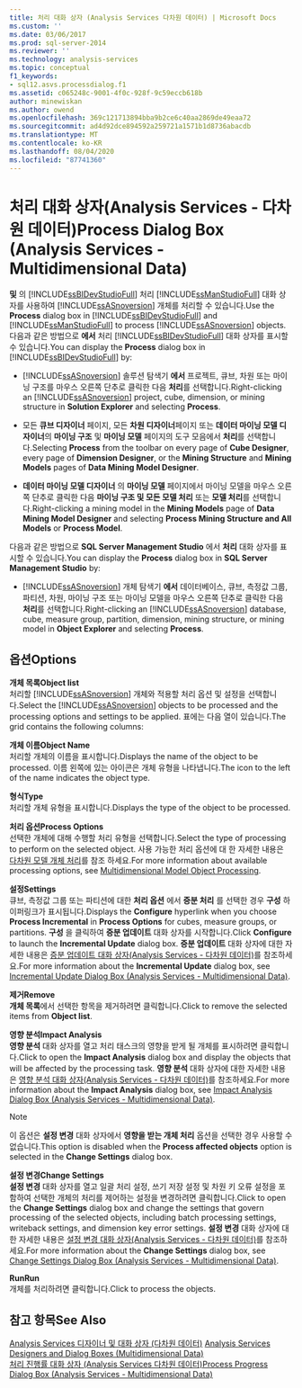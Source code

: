 ```yaml
---
title: 처리 대화 상자 (Analysis Services 다차원 데이터) | Microsoft Docs
ms.custom: ''
ms.date: 03/06/2017
ms.prod: sql-server-2014
ms.reviewer: ''
ms.technology: analysis-services
ms.topic: conceptual
f1_keywords:
- sql12.asvs.processdialog.f1
ms.assetid: c065248c-9001-4f0c-928f-9c59eccb618b
author: minewiskan
ms.author: owend
ms.openlocfilehash: 369c121713894bba9b2ce6c40aa2869de49eaa72
ms.sourcegitcommit: ad4d92dce894592a259721a1571b1d8736abacdb
ms.translationtype: MT
ms.contentlocale: ko-KR
ms.lasthandoff: 08/04/2020
ms.locfileid: "87741360"
---
```

# <a name="process-dialog-box-analysis-services---multidimensional-data"></a><span data-ttu-id="82d76-102">처리 대화 상자(Analysis Services - 다차원 데이터)</span><span class="sxs-lookup"><span data-stu-id="82d76-102">Process Dialog Box (Analysis Services - Multidimensional Data)</span></span>
  <span data-ttu-id="82d76-103">**및** 의 [!INCLUDE[ssBIDevStudioFull](../includes/ssbidevstudiofull-md.md)] 처리 [!INCLUDE[ssManStudioFull](../includes/ssmanstudiofull-md.md)] 대화 상자를 사용하여 [!INCLUDE[ssASnoversion](../includes/ssasnoversion-md.md)] 개체를 처리할 수 있습니다.</span><span class="sxs-lookup"><span data-stu-id="82d76-103">Use the **Process** dialog box in [!INCLUDE[ssBIDevStudioFull](../includes/ssbidevstudiofull-md.md)] and [!INCLUDE[ssManStudioFull](../includes/ssmanstudiofull-md.md)] to process [!INCLUDE[ssASnoversion](../includes/ssasnoversion-md.md)] objects.</span></span> <span data-ttu-id="82d76-104">다음과 같은 방법으로 **에서** 처리 [!INCLUDE[ssBIDevStudioFull](../includes/ssbidevstudiofull-md.md)] 대화 상자를 표시할 수 있습니다.</span><span class="sxs-lookup"><span data-stu-id="82d76-104">You can display the **Process** dialog box in [!INCLUDE[ssBIDevStudioFull](../includes/ssbidevstudiofull-md.md)] by:</span></span>  
  
-   <span data-ttu-id="82d76-105">[!INCLUDE[ssASnoversion](../includes/ssasnoversion-md.md)] 솔루션 탐색기 **에서** 프로젝트, 큐브, 차원 또는 마이닝 구조를 마우스 오른쪽 단추로 클릭한 다음 **처리**를 선택합니다.</span><span class="sxs-lookup"><span data-stu-id="82d76-105">Right-clicking an [!INCLUDE[ssASnoversion](../includes/ssasnoversion-md.md)] project, cube, dimension, or mining structure in **Solution Explorer** and selecting **Process**.</span></span>  
  
-   <span data-ttu-id="82d76-106">모든 **큐브 디자이너** 페이지, 모든 **차원 디자이너**페이지 또는 **데이터 마이닝 모델 디자이너**의 **마이닝 구조** 및 **마이닝 모델** 페이지의 도구 모음에서 **처리**를 선택합니다.</span><span class="sxs-lookup"><span data-stu-id="82d76-106">Selecting **Process** from the toolbar on every page of **Cube Designer**, every page of **Dimension Designer**, or the **Mining Structure** and **Mining Models** pages of **Data Mining Model Designer**.</span></span>  
  
-   <span data-ttu-id="82d76-107">**데이터 마이닝 모델 디자이너** 의 **마이닝 모델** 페이지에서 마이닝 모델을 마우스 오른쪽 단추로 클릭한 다음 **마이닝 구조 및 모든 모델 처리** 또는 **모델 처리**를 선택합니다.</span><span class="sxs-lookup"><span data-stu-id="82d76-107">Right-clicking a mining model in the **Mining Models** page of **Data Mining Model Designer** and selecting **Process Mining Structure and All Models** or **Process Model**.</span></span>  
  
 <span data-ttu-id="82d76-108">다음과 같은 방법으로 **SQL Server Management Studio** 에서 **처리** 대화 상자를 표시할 수 있습니다.</span><span class="sxs-lookup"><span data-stu-id="82d76-108">You can display the **Process** dialog box in **SQL Server Management Studio** by:</span></span>  
  
-   <span data-ttu-id="82d76-109">[!INCLUDE[ssASnoversion](../includes/ssasnoversion-md.md)] 개체 탐색기 **에서** 데이터베이스, 큐브, 측정값 그룹, 파티션, 차원, 마이닝 구조 또는 마이닝 모델을 마우스 오른쪽 단추로 클릭한 다음 **처리**를 선택합니다.</span><span class="sxs-lookup"><span data-stu-id="82d76-109">Right-clicking an [!INCLUDE[ssASnoversion](../includes/ssasnoversion-md.md)] database, cube, measure group, partition, dimension, mining structure, or mining model in **Object Explorer** and selecting **Process**.</span></span>  
  
## <a name="options"></a><span data-ttu-id="82d76-110">옵션</span><span class="sxs-lookup"><span data-stu-id="82d76-110">Options</span></span>  
 <span data-ttu-id="82d76-111">**개체 목록**</span><span class="sxs-lookup"><span data-stu-id="82d76-111">**Object list**</span></span>  
 <span data-ttu-id="82d76-112">처리할 [!INCLUDE[ssASnoversion](../includes/ssasnoversion-md.md)] 개체와 적용할 처리 옵션 및 설정을 선택합니다.</span><span class="sxs-lookup"><span data-stu-id="82d76-112">Select the [!INCLUDE[ssASnoversion](../includes/ssasnoversion-md.md)] objects to be processed and the processing options and settings to be applied.</span></span> <span data-ttu-id="82d76-113">표에는 다음 열이 있습니다.</span><span class="sxs-lookup"><span data-stu-id="82d76-113">The grid contains the following columns:</span></span>  
  
 <span data-ttu-id="82d76-114">**개체 이름**</span><span class="sxs-lookup"><span data-stu-id="82d76-114">**Object Name**</span></span>  
 <span data-ttu-id="82d76-115">처리할 개체의 이름을 표시합니다.</span><span class="sxs-lookup"><span data-stu-id="82d76-115">Displays the name of the object to be processed.</span></span> <span data-ttu-id="82d76-116">이름 왼쪽에 있는 아이콘은 개체 유형을 나타냅니다.</span><span class="sxs-lookup"><span data-stu-id="82d76-116">The icon to the left of the name indicates the object type.</span></span>  
  
 <span data-ttu-id="82d76-117">**형식**</span><span class="sxs-lookup"><span data-stu-id="82d76-117">**Type**</span></span>  
 <span data-ttu-id="82d76-118">처리할 개체 유형을 표시합니다.</span><span class="sxs-lookup"><span data-stu-id="82d76-118">Displays the type of the object to be processed.</span></span>  
  
 <span data-ttu-id="82d76-119">**처리 옵션**</span><span class="sxs-lookup"><span data-stu-id="82d76-119">**Process Options**</span></span>  
 <span data-ttu-id="82d76-120">선택한 개체에 대해 수행할 처리 유형을 선택합니다.</span><span class="sxs-lookup"><span data-stu-id="82d76-120">Select the type of processing to perform on the selected object.</span></span> <span data-ttu-id="82d76-121">사용 가능한 처리 옵션에 대 한 자세한 내용은 [다차원 모델 개체 처리](multidimensional-models/processing-a-multidimensional-model-analysis-services.md)를 참조 하세요.</span><span class="sxs-lookup"><span data-stu-id="82d76-121">For more information about available processing options, see [Multidimensional Model Object Processing](multidimensional-models/processing-a-multidimensional-model-analysis-services.md).</span></span>  
  
 <span data-ttu-id="82d76-122">**설정**</span><span class="sxs-lookup"><span data-stu-id="82d76-122">**Settings**</span></span>  
 <span data-ttu-id="82d76-123">큐브, 측정값 그룹 또는 파티션에 대한 **처리 옵션** 에서 **증분 처리** 를 선택한 경우 **구성** 하이퍼링크가 표시됩니다.</span><span class="sxs-lookup"><span data-stu-id="82d76-123">Displays the **Configure** hyperlink when you choose **Process Incremental** in **Process Options** for cubes, measure groups, or partitions.</span></span> <span data-ttu-id="82d76-124">**구성** 을 클릭하여 **증분 업데이트** 대화 상자를 시작합니다.</span><span class="sxs-lookup"><span data-stu-id="82d76-124">Click **Configure** to launch the **Incremental Update** dialog box.</span></span> <span data-ttu-id="82d76-125">**증분 업데이트** 대화 상자에 대한 자세한 내용은 [증분 업데이트 대화 상자&#40;Analysis Services - 다차원 데이터&#41;](incremental-update-dialog-box-analysis-services-multidimensional-data.md)를 참조하세요.</span><span class="sxs-lookup"><span data-stu-id="82d76-125">For more information about the **Incremental Update** dialog box, see [Incremental Update Dialog Box &#40;Analysis Services - Multidimensional Data&#41;](incremental-update-dialog-box-analysis-services-multidimensional-data.md).</span></span>  
  
 <span data-ttu-id="82d76-126">**제거**</span><span class="sxs-lookup"><span data-stu-id="82d76-126">**Remove**</span></span>  
 <span data-ttu-id="82d76-127">**개체 목록**에서 선택한 항목을 제거하려면 클릭합니다.</span><span class="sxs-lookup"><span data-stu-id="82d76-127">Click to remove the selected items from **Object list**.</span></span>  
  
 <span data-ttu-id="82d76-128">**영향 분석**</span><span class="sxs-lookup"><span data-stu-id="82d76-128">**Impact Analysis**</span></span>  
 <span data-ttu-id="82d76-129">**영향 분석** 대화 상자를 열고 처리 태스크의 영향을 받게 될 개체를 표시하려면 클릭합니다.</span><span class="sxs-lookup"><span data-stu-id="82d76-129">Click to open the **Impact Analysis** dialog box and display the objects that will be affected by the processing task.</span></span> <span data-ttu-id="82d76-130">**영향 분석** 대화 상자에 대한 자세한 내용은 [영향 분석 대화 상자&#40;Analysis Services - 다차원 데이터&#41;](impact-analysis-dialog-box-analysis-services-multidimensional-data.md)를 참조하세요.</span><span class="sxs-lookup"><span data-stu-id="82d76-130">For more information about the **Impact Analysis** dialog box, see [Impact Analysis Dialog Box &#40;Analysis Services - Multidimensional Data&#41;](impact-analysis-dialog-box-analysis-services-multidimensional-data.md).</span></span>  
  
> [!NOTE]  
>  <span data-ttu-id="82d76-131"> 이 옵션은 **설정 변경** 대화 상자에서 **영향을 받는 개체 처리** 옵션을 선택한 경우 사용할 수 없습니다.</span><span class="sxs-lookup"><span data-stu-id="82d76-131">This option is disabled when the **Process affected objects** option is selected in the **Change Settings** dialog box.</span></span>  
  
 <span data-ttu-id="82d76-132">**설정 변경**</span><span class="sxs-lookup"><span data-stu-id="82d76-132">**Change Settings**</span></span>  
 <span data-ttu-id="82d76-133">**설정 변경** 대화 상자를 열고 일괄 처리 설정, 쓰기 저장 설정 및 차원 키 오류 설정을 포함하여 선택한 개체의 처리를 제어하는 설정을 변경하려면 클릭합니다.</span><span class="sxs-lookup"><span data-stu-id="82d76-133">Click to open the **Change Settings** dialog box and change the settings that govern processing of the selected objects, including batch processing settings, writeback settings, and dimension key error settings.</span></span> <span data-ttu-id="82d76-134">**설정 변경** 대화 상자에 대한 자세한 내용은 [설정 변경 대화 상자&#40;Analysis Services - 다차원 데이터&#41;](change-settings-dialog-box-analysis-services-multidimensional-data.md)를 참조하세요.</span><span class="sxs-lookup"><span data-stu-id="82d76-134">For more information about the **Change Settings** dialog box, see [Change Settings Dialog Box &#40;Analysis Services - Multidimensional Data&#41;](change-settings-dialog-box-analysis-services-multidimensional-data.md).</span></span>  
  
 <span data-ttu-id="82d76-135">**Run**</span><span class="sxs-lookup"><span data-stu-id="82d76-135">**Run**</span></span>  
 <span data-ttu-id="82d76-136">개체를 처리하려면 클릭합니다.</span><span class="sxs-lookup"><span data-stu-id="82d76-136">Click to process the objects.</span></span>  
  
## <a name="see-also"></a><span data-ttu-id="82d76-137">참고 항목</span><span class="sxs-lookup"><span data-stu-id="82d76-137">See Also</span></span>  
 <span data-ttu-id="82d76-138">[Analysis Services 디자이너 및 대화 상자 &#40;다차원 데이터&#41;](analysis-services-designers-and-dialog-boxes-multidimensional-data.md) </span><span class="sxs-lookup"><span data-stu-id="82d76-138">[Analysis Services Designers and Dialog Boxes &#40;Multidimensional Data&#41;](analysis-services-designers-and-dialog-boxes-multidimensional-data.md) </span></span>  
 [<span data-ttu-id="82d76-139">처리 진행률 대화 상자 &#40;Analysis Services 다차원 데이터&#41;</span><span class="sxs-lookup"><span data-stu-id="82d76-139">Process Progress Dialog Box &#40;Analysis Services - Multidimensional Data&#41;</span></span>](process-progress-dialog-box-analysis-services-multidimensional-data.md)  
  
  
